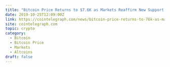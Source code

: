 ```yaml
---
title: "Bitcoin Price Returns to $7.6K as Markets Reaffirm New Support Levels"
date: 2019-10-25T12:09:00Z
link: https://cointelegraph.com/news/bitcoin-price-returns-to-76k-as-markets-reaffirm-new-support-levels?utm_medium=RSS&utm_source=hune
site: cointelegraph.com
topic: crypto
category:
  - Bitcoin
  - Bitcoin Price
  - Markets
  - Altcoins
draft: false
---
```

